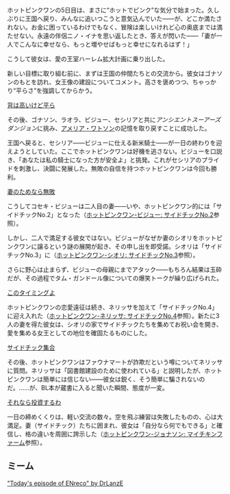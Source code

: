 <!-- title: ホットピンクワン -->
<!-- status: 生存 -->

ホットピンクワンの5日目は、まさに“ホットでピンク”な気分で始まった。久しぶりに王国へ戻り、みんなに追いつこうと意気込んでいた――が、どこか満たされない。お金に困っているわけでもなく、冒険は楽しいけれど心の奥底までは満たせない。永遠の伴侶ニノ・イナを思い返したとき、答えが閃いた――「妻が一人でこんなに幸せなら、もっと増やせばもっと幸せになれるはず！」

こうして彼女は、愛の王室ハーレム拡大計画に乗り出した。

新しい目標に取り組む前に、まずは王国の仲間たちとの交流から。彼女はゴナソンのもとを訪れ、女王像の建設についてコメント。高さを褒めつつ、ちゃっかり“平らさ”を強調してからかう。

[背は高いけど平ら](#embed:https://www.youtube.com/live/gtOGWDKwQfY?feature=shared&t=829)

その後、ゴナソン、ラオラ、ビジュー、セシリアと共に*アンシエントスーアーズダンジョン*に挑み、[アメリア・ワトソン](https://www.youtube.com/live/gtOGWDKwQfY?feature=shared&t=2173)の記憶を取り戻すことに成功した。

王国へ戻ると、セシリア――ビジューに仕える新米騎士――が一日の終わりを迎えようとしていた。ここでホットピンクワンは好機を逃さない。ビジューを口説き、「あなたは私の騎士になった方が安全よ」と挑発。これがセシリアのプライドを刺激し、決闘に発展した。無敗の自信を持つホットピンクワンは今回も勝利。

[妻のためなら無敗](#embed:https://www.youtube.com/live/gtOGWDKwQfY?feature=shared&t=3919)

こうしてコセキ・ビジューは二人目の妻――いや、ホットピンクワン的には「サイドチックNo.2」となった（[ホットピンクワン-ビジュー: サイドチックNo.2](#edge:bijou-irys)参照）。

しかし、二人で満足する彼女ではない。ビジューがなぜか妻のシオリをホットピンクワンに譲るという謎の展開が起き、その申し出を即受諾。シオリは「サイドチックNo.3」に（[ホットピンクワン-シオリ: サイドチックNo.3](#edge:shiori-irys)参照）。

さらに野心は止まらず、ビジューの母親にまでアタック――もちろん結果は玉砕だが、その過程でタム・ガンドール像についての爆笑トークが繰り広げられた。

[このタイミングよ](#embed:https://www.youtube.com/live/gtOGWDKwQfY?feature=shared&t=4506)

ホットピンクワンの恋愛遠征は続き、ネリッサを加えて「サイドチックNo.4」に迎え入れた（[ホットピンクワン-ネリッサ: サイドチックNo.4](#edge:irys-nerissa)参照）。新たに3人の妻を得た彼女は、シオリの家でサイドチックたちを集めてお祝い会を開き、愛を集める女王としての地位を確固たるものにした。

[サイドチック集合](#embed:https://www.youtube.com/live/gtOGWDKwQfY?feature=shared&t=5064)

その後、ホットピンクワンはファウナマートが詐欺だという噂についてネリッサに質問。ネリッサは「図書館建設のために使われている」と説明したが、ホットピンクワンは簡単には信じない――彼女は鋭く、そう簡単に騙されないのだ。……が、BL本が蔵書に入ると聞いた瞬間、態度が一変。

[それなら投資するわ](#embed:https://www.youtube.com/live/gtOGWDKwQfY?feature=shared&t=5448)

一日の締めくくりは、軽い交流の数々。空を飛ぶ練習は失敗したものの、心は大満足。妻（サイドチック）たちに囲まれ、彼女は「自分なら何でもできる」と確信し、格の違いを周囲に誇示した（[ホットピンクワン-ジョナソン: マイチキンファーム](#edge:ame-irys)参照）。

## ミーム

["Today's episode of ENreco" by DrLanzE](https://x.com/LanzE_5269/status/1831552504120897738)

<!-- shiori, nerissa, ina, bijou, moom -->
